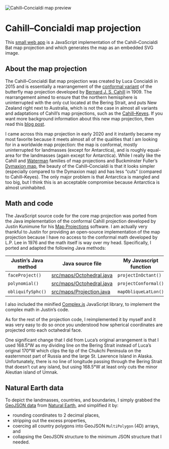 ![Cahill–Concialdi map preview](https://github.com/seav/cahill-concialdi/blob/master/docs/readme-header.png?raw=true)
# Cahill–Concialdi map projection
This [small web app](https://seav.github.io/cahill-concialdi/) is a JavaScript implementation of the Cahill–Concialdi Bat map projection and which generates the map as an embedded SVG image.

## About the map projection
The Cahill–Concialdi Bat map projection was created by Luca Concialdi in 2015 and is essentially a rearrangement of the [conformal variant](https://commons.wikimedia.org/wiki/File:Cahill_butterfly_conformal_projection_SW.jpg) of the butterfly map projection developed by [Bernard J. S. Cahill](https://en.wikipedia.org/wiki/Bernard_J._S._Cahill) in 1909. The rearrangement aimed to ensure that the northern hemisphere is uninterrupted with the only cut located at the Bering Strait, and puts New Zealand right next to Australia, which is not the case in almost all variants and adaptations of Cahill’s map projections, such as the [Cahill–Keyes](https://en.wikipedia.org/wiki/Cahill%E2%80%93Keyes_projection). If you want more background information about this new map projection, then read this [blog post](https://blog.map-projections.net/four-polyhedral-projections).

I came across this map projection in early 2020 and it instantly became my most favorite because it meets almost all of the qualities that I am looking for in a worldwide map projection: the map is conformal, mostly uninterrupted for landmasses (except for Antarctica), and is roughly equal-area for the landmasses (again except for Antarctica). While I really like the Cahill and [Waterman](https://en.wikipedia.org/wiki/Waterman_butterfly_projection) families of map projections and Buckminster Fuller’s [Dymaxion map](https://en.wikipedia.org/wiki/Dymaxion_map), the beauty of the Cahill–Concialdi is that it looks simpler (especially compared to the Dymaxion map) and has less “cuts” (compared to Cahill–Keyes). The only major problem is that Antarctica is mangled and too big, but I think this is an acceptable compromise because Antarctica is almost uninhabited.

## Math and code
The JavaScript source code for the core map projection was ported from the Java implementation of the conformal Cahill projection developed by Justin Kunimune for his [Map Projections](https://github.com/jkunimune15/Map-Projections/) software. I am actually very thankful to Justin for providing an open-source implementation of the map projection because I have no access to the conformal math developed by L.P. Lee in 1976 and the math itself is way over my head. Specifically, I ported and adapted the following Java methods:

| Justin’s Java method | Java source file | My Javascript function |
|---|---|---|
| `faceProject()` | [src/maps/Octohedral.java](https://github.com/jkunimune15/Map-Projections/blob/f1aac1f383cf902d6fe7ba8a7e586f860bb39f43/src/maps/Octohedral.java#L123-L139) | `projectInOctant()` |
| `polynomial()` | [src/maps/Octohedral.java](https://github.com/jkunimune15/Map-Projections/blob/f1aac1f383cf902d6fe7ba8a7e586f860bb39f43/src/maps/Octohedral.java#L162-L167) | `projectConformal()` |
| `obliquifySphc()` | [src/maps/Projection.java](https://github.com/jkunimune15/Map-Projections/blob/1d5a4d97b9e63ef614c133c9e028ba8e44702c10/src/maps/Projection.java#L400-L441) | `mapObliqueLatLon()` |

I also included the minified [Complex.js](https://github.com/infusion/Complex.js/) JavaScript library, to implement the complex math in Justin’s code.

As for the rest of the projection code, I reimplemented it by myself and it was very easy to do so once you understood how spherical coordinates are projected onto each octahedral face.

One significant change that I did from Luca’s original arrangement is that I used 168.5°W as my dividing line on the Bering Strait instead of Luca’s original 170°W which clips the tip of the Chukchi Peninsula on the easternmost part of Russia and the large St. Lawrence Island in Alaska. Unfortunately, there is no line of longitude passing through the Bering Strait that doesn’t cut any island, but using 168.5°W at least only cuts the minor Aleutian island of Umnak.

## Natural Earth data
To depict the landmasses, countries, and boundaries, I simply grabbed the [GeoJSON data](https://github.com/nvkelso/natural-earth-vector/tree/master/geojson) from [Natural Earth](http://naturalearthdata.com/), and simplified it by:
* rounding coordinates to 2 decimal places,
* stripping out the excess properties,
* coercing all country polygons into GeoJSON `MultiPolygon` (4D) arrays, and
* collapsing the GeoJSON structure to the minimum JSON structure that I needed.
